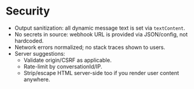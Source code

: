 # Security

- Output sanitization: all dynamic message text is set via `textContent`.
- No secrets in source: webhook URL is provided via JSON/config, not hardcoded.
- Network errors normalized; no stack traces shown to users.
- Server suggestions:
  - Validate origin/CSRF as applicable.
  - Rate-limit by conversationId/IP.
  - Strip/escape HTML server-side too if you render user content anywhere.
